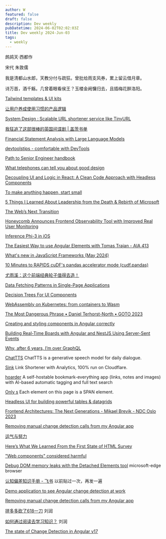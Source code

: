```yaml
---
author: W
featured: false
draft: false
description: Dev weekly
pubDatetime: 2024-06-02T02:02:03Z
title: Dev weekly 2024-Jun-03
tags:
  - weekly
---
```


鹧鸪天·西都作

宋代 朱敦儒

我是清都山水郎，天教分付与疏狂。曾批给雨支风券，累上留云借月章。

诗万首，酒千觞。几曾着眼看侯王？玉楼金阙慵归去，且插梅花醉洛阳。

[Tailwind templates & UI kits](https://www.tailwindawesome.com/)

[让用户养成使用习惯的产品逻辑](https://www.zcool.com.cn/work/ZNjczMDA1NzY=.html)

[System Design : Scalable URL shortener service like TinyURL](https://medium.com/@sandeep4.verma/system-design-scalable-url-shortener-service-like-tinyurl-106f30f23a82)

[我狂追了这部很棒的英国间谍剧 | 盖茨书单](https://mp.weixin.qq.com/s/ibi2JAMiO4KNLsYzRpQ2zw)

[Financial Statement Analysis with Large Language Models](https://news.ycombinator.com/item?id=40468518)

[devtoolstips - comfortable with DevTools](https://devtoolstips.org)

[Path to Senior Engineer handbook](https://github.com/jordan-cutler/path-to-senior-engineer-handbook)

[What telephones can tell you about good design](https://uxdesign.cc/what-telephones-can-tell-you-about-good-design-6c24885ca7e9)

[Decoupling UI and Logic in React: A Clean Code Approach with Headless Components](https://itnext.io/decoupling-ui-and-logic-in-react-a-clean-code-approach-with-headless-components-82e46b5820c)

[To make anything happen, start small](https://blog.rescuetime.com/to-make-anything-happen-start-small/)

[5 Things I Learned About Leadership from the Death & Rebirth of Microsoft](https://dareobasanjo.medium.com/5-things-i-learned-about-leadership-from-the-death-rebirth-of-microsoft-3eaf42567061)

[The Web’s Next Transition](https://www.epicweb.dev/the-webs-next-transition)

[Honeycomb Announces Frontend Observability Tool with Improved Real User Monitoring](https://www.infoq.com/news/2024/05/honeycomb-frontend-observability/)

[Inference Phi-3 in iOS](https://github.com/microsoft/Phi-3CookBook/blob/main/md/03.Inference/iOS_Inference.md)

[The Easiest Way to use Angular Elements with Tomas Trajan - AIA 413](https://www.spreaker.com/episode/the-easiest-way-to-use-angular-elements-with-tomas-trajan-aia-413--59958446)

[What's new in JavaScript Frameworks (May 2024)](https://developer.chrome.com/blog/frameworks-may-2024)

[10 Minutes to RAPIDS cuDF's pandas accelerator mode (cudf.pandas)](https://colab.research.google.com/drive/12tCzP94zFG2BRduACucn5Q_OcX1TUKY3?s=09)

[尤雨溪：这个前端经典轮子值得去造！](https://mp.weixin.qq.com/s/7jK2YFFwTKxGv80ddE_Frw)

[Data Fetching Patterns in Single-Page Applications](https://martinfowler.com/articles/data-fetch-spa.html)

[Decision Trees For UI Components](https://www.smashingmagazine.com/2024/05/decision-trees-ui-components/)

[WebAssembly on Kubernetes: from containers to Wasm](https://www.secondstate.io/articles/webassembly-on-kubernetes-part2/)

[The Most Dangerous Phrase • Daniel Terhorst-North • GOTO 2023](https://www.youtube.com/watch?v=WPCrGYjrJ1Y)

[Creating and styling components in Angular correctly](https://medium.com/@maks-dolgikh/creating-and-styling-components-in-angular-correctly-52c93b062759)

[Building Real-Time Boards with Angular and NestJS Using Server-Sent Events](https://www.danywalls.com/building-real-time-boards-with-angular-and-nestjs-using-server-sent-events)

[Why, after 6 years, I’m over GraphQL](https://bessey.dev/blog/2024/05/24/why-im-over-graphql/)

[ChatTTS](https://github.com/2noise/ChatTTS) ChatTTS is a generative speech model for daily dialogue.

[Sink](https://github.com/ccbikai/Sink) Link Shortener with Analytics, 100% run on Cloudflare.

[hoarder](https://github.com/hoarder-app/hoarder) A self-hostable bookmark-everything app (links, notes and images) with AI-based automatic tagging and full text search

[Only <SPAN>s](https://onlyspans.net/) Each element on this page is a SPAN element.

[Headless UI for building powerful tables & datagrids](https://github.com/TanStack/table)

[Frontend Architectures: The Next Generations - Mikael Brevik - NDC Oslo 2023](https://www.youtube.com/watch?v=nkBL340zOaM)

[Removing manual change detection calls from my Angular app](https://justangular.com/blog/removing-manual-cd-calls)

[运气与努力](https://1byte.io/articles/luck/)

[Here’s What We Learned From the First State of HTML Survey](https://frontendmasters.com/blog/state-of-html-2023-results-2/)

["Web components" considered harmful](https://www.mayank.co/blog/web-components-considered-harmful/)

[Debug DOM memory leaks with the Detached Elements tool](https://learn.microsoft.com/en-us/microsoft-edge/devtools-guide-chromium/memory-problems/dom-leaks) microsoft-edge browser

[认知偏差知识手册 - 飞书](https://s75w5y7vut.feishu.cn/docs/doccn3BatnScBJe7wD7K3S5poFf) 以前贴过一次，再发一遍

[Demo application to see Angular change detection at work](https://github.com/jeanmeche/angular-change-detection)

[Removing manual change detection calls from my Angular app](https://justangular.com/blog/removing-manual-cd-calls)

[拼多多砍了618一刀](https://mp.weixin.qq.com/s/VVnnkxDTpbMohUESiflk3g) 刘润

[如何通过阅读去学习知识？](https://mp.weixin.qq.com/s/rWtCvNHjDDglbmlySXIp-w) 刘润

[The state of Change Detection in Angular v17](https://riegler.fr/blog/2023-11-02-v17-change-detection)

[]()

[]()

[]()

[]()

[]()

[]()

[]()

[]()

[]()

[]()

[]()

[]()

[]()

[]()

[]()

[]()

[]()

[]()

[]()

[]()

[]()
